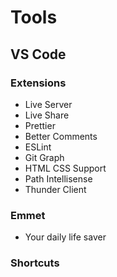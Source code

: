 # Tools

## VS Code

### Extensions

- Live Server
- Live Share
- Prettier
- Better Comments
- ESLint
- Git Graph
- HTML CSS Support
- Path Intellisense
- Thunder Client

### Emmet

- Your daily life saver

### Shortcuts
